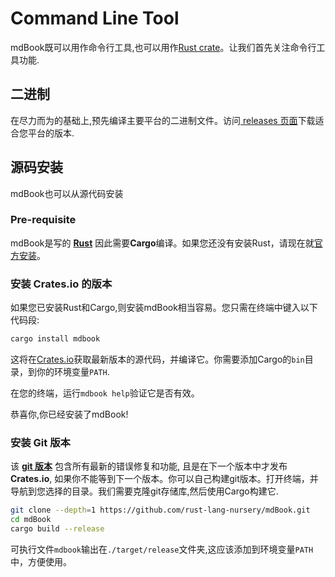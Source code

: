 # Command Line Tool

mdBook既可以用作命令行工具,也可以用作[Rust
crate](https://crates.io/crates/mdbook)。让我们首先关注命令行工具功能.

## 二进制

在尽力而为的基础上,预先编译主要平台的二进制文件。访问[ releases 页面](https://github.com/rust-lang-nursery/mdBook/releases)下载适合您平台的版本.

## 源码安装

mdBook也可以从源代码安装

### Pre-requisite

mdBook是写的 **[Rust](https://www.rust-lang.org/)** 因此需要**Cargo**编译。如果您还没有安装Rust，请现在就[官方安装](https://www.rust-lang.org/zh-CN/tools/install)。

### 安装 Crates.io 的版本

如果您已安装Rust和Cargo,则安装mdBook相当容易。您只需在终端中键入以下代码段:

```bash
cargo install mdbook
```

这将在[Crates.io](https://crates.io/)获取最新版本的源代码，并编译它。你需要添加Cargo的`bin`目录，到你的环境变量`PATH`.

在您的终端，运行`mdbook help`验证它是否有效。

恭喜你,你已经安装了mdBook!

### 安装 Git 版本

该 **[git 版本](https://github.com/rust-lang-nursery/mdBook)** 包含所有最新的错误修复和功能, 且是在下一个版本中才发布**Crates.io**, 如果你不能等到下一个版本。你可以自己构建git版本。打开终端，并导航到您选择的目录。我们需要克隆git存储库,然后使用Cargo构建它.

```bash
git clone --depth=1 https://github.com/rust-lang-nursery/mdBook.git
cd mdBook
cargo build --release
```

可执行文件`mdbook`输出在`./target/release`文件夹,这应该添加到环境变量`PATH`中，方便使用。
